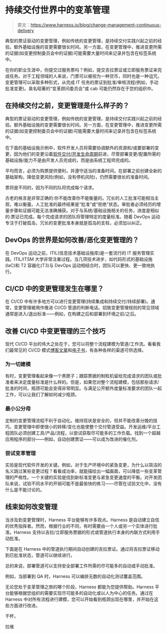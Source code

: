 # 持续交付世界中的变革管理

> 原文：<https://www.harness.io/blog/change-management-continuous-delivery>

典型的票证驱动的变更管理，例如传统的变更管理，是持续交付实践兴起之前的经验。额外基础设施的变更需要很长时间。另一方面，在变更管理中，推进变更所需的证据(如变更控制委员会中的证据)可能需要大量时间来记录并包含在标签系统中。

在你的职业生涯中，你提交过服务票吗？例如，提交吉拉票证或立即服务票证来完成任务。对于工程领域的人来说，门票可以被视为一种货币，同时也是一种诅咒。变更管理可以采取多种形式，从完成 IT 任务的票证到批准/审核流程(例如，手动批准变更)。臭名昭著的“变革顾问委员会”或 cab 可能仍然存在于您的组织中。

## 在持续交付之前，变更管理是什么样子的？

典型的票证驱动的变更管理，例如传统的变更管理，是持续交付实践兴起之前的经验。额外基础设施的变更需要很长时间。另一方面，在变更管理中，推进变更所需的证据(如变更控制委员会中的证据)可能需要大量时间来记录并包含在标签系统中。

在下面的基础设施示例中，软件开发人员将需要协调额外的资源和/或要部署的变更，因为他们的变更沿着[软件交付/开发生命周期](https://harness.io/blog/devops/software-development-life-cycle/)前进，尽管部署变更/配置所需的基础设施/能力不是由开发人员完成的，而是由系统工程师完成的。

平均而言，必须为购票提供便利，并遵守适当的准备时间。在部署之前创建全新的基础架构，降低变更风险(例如，没有停机风险)，仍然需要很长的准备时间。

票将是不同的，因为不同的队将完成每个请求。

古老的格言是非常正确的:你不能改善你不能衡量的。冗长的人工批准可能相当主观，难以衡量。人工批准的最终结果是“批准”或“拒绝”状态。审批者必须经历的增量步骤和证据可能无法准确捕获。对于与系统/基础设施相关的任务，进度是相似的:票证已完成。每个完成请求的团队将管理特定的度量标准。随着 DevOps 运动专注于打破孤岛，冗长的变更批准本身就是孤岛的支柱，必须加以纠正。

## DevOps 的世界是如何改善/恶化变更管理的？

在 DevOps 运动之前，ITIL(信息技术基础设施库)是一套流行的 IT 服务管理实践。ITIL/ITSM 大学非常注重过程。当几项技术进步，如代码形式的基础设施(IaC)和 T2 容器化(T3)与 DevOps 运动相结合时，团队可以更快、更一致地执行。

## CI/CD 中的变更管理发生在哪里？

在 CI/CD 中有许多地方可以进行变更管理(持续集成和持续交付/持续部署)。通常，变更管理被用作推进 CI/CD 管道的判断电话。招致变更管理规则的常见领域通常是进入/退出标准——例如，在构建之后和部署到环境之前/之后。

## 改善 CI/CD 中变更管理的三个技巧

现代 CI/CD 平台的伟大之处在于，您可以将整个流程建模为管道/工作流。看看我们最常见的 CI/CD 模式[博客文章](https://harness.io/blog/devops/deployment-pipeline-patterns/)和[电子书](https://harness.io/ebook-pipeline-patterns/)，有各种各样的渠道可供选择。

### 为一切建模

有时，变更管理看起来像一个黑匣子；跟踪票据的制粒机留给完成请求的团队或批准者来决定度量标准是什么样的。但是，如果您对整个流程建模，包括那些请求/批准的时间，瓶颈可能会变得非常明显。与满足公开额外度量标准要求的团队一起工作，可以让我们了解如何减少瓶颈。

### 最小公分母

定制的变更管理流程不利于自动化。维持现状是安全的，但并不能改善分娩的技巧。变更管理中即使很小的转移/变化也能使整个交付管道受益。开发运维/平台工程团队必须创建工具/产品/流程，以尝试获取尽可能多的工作负载。找到一个超越应用程序的部分——例如，自动创建票证——可以成为改进的催化剂。

### 尝试变革管理

实验是现代软件开发的关键。例如，对于生产环境中的紧急变更，为什么以简洁的名义跳过某些变更过程？看看成功率，就能描绘出一幅画面，可以降低一些变革管理的严格性。一个关键的实验是找到新标准变更与紧急变更速度的平衡。对开发团队来说，试验不同水平的开销可能不是最愉快的练习——尽管在试验文化中，没有什么是不能讨论的。

## 线束如何改变管理

当涉及到变更管理时，Harness 平台能够有许多观点。Harness 是自动建立自信的优秀指挥者。然而，根据行业的不同，有时需要由一个人或另一个实体进行批准。Harness 支持以吉拉/立即服务票据的形式或管道执行本身的内联方式利用手动批准。

下面是在 Harness 中的管道执行期间自动创建的吉拉票证。通过将吉拉票证移动到已批准状态，管道可以继续进行。

总的来说，部署管道可以支持安全部署工件所需的尽可能多的自动或手动批准。

例如，当部署到 QA 时，Harness 可以编排无数的自动化测试覆盖范围。

无论您处于变革管理之旅的哪个阶段，Harness 都能为您提供帮助。Harness 平台能够根据您组织的需要实现尽可能多的自动化或以人为中心的任务。通过在 Harness 中对所有流程进行建模，您可以开始看到瓶颈出现在哪里，并开始在这些方面进行改进。

干杯，

拉维